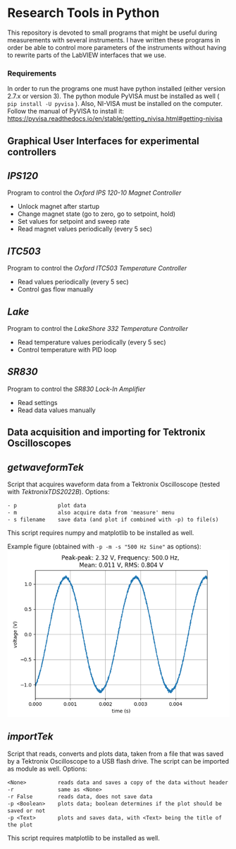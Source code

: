 # Research Tools in Python
This repository is devoted to small programs that might be useful during measurements with several instruments. I have written these programs in order be able to control more parameters of the instruments without having to rewrite parts of the LabVIEW interfaces that we use. 

### Requirements
In order to run the programs one must have python installed (either version 2.7.x or version 3). The python module PyVISA must be installed as well ( `pip install -U pyvisa` ). Also, NI-VISA must be installed on the computer. Follow the manual of PyVISA to install it: <https://pyvisa.readthedocs.io/en/stable/getting_nivisa.html#getting-nivisa>

## Graphical User Interfaces for experimental controllers
*IPS120*
---
Program to control the _Oxford IPS 120-10 Magnet Controller_
* Unlock magnet after startup
* Change magnet state (go to zero, go to setpoint, hold)
* Set values for setpoint and sweep rate
* Read magnet values periodically (every 5 sec)

*ITC503*
---
Program to control the _Oxford ITC503 Temperature Controller_
* Read values periodically (every 5 sec)
* Control gas flow manually

*Lake*
---
Program to control the _LakeShore 332 Temperature Controller_
* Read temperature values periodically (every 5 sec)
* Control temperature with PID loop

*SR830*
---
Program to control the _SR830 Lock-In Amplifier_
* Read settings
* Read data values manually

## Data acquisition and importing for Tektronix Oscilloscopes
*getwaveformTek*
---
Script that acquires waveform data from a Tektronix Oscilloscope (tested with _TektronixTDS2022B_).
Options:
```
- p             plot data
- m             also acquire data from 'measure' menu
- s filename    save data (and plot if combined with -p) to file(s)
```
This script requires numpy and matplotlib to be installed as well.

Example figure (obtained with `-p -m -s "500 Hz Sine"` as options):
![alt ExampleFigure](https://github.com/DaanWielens/research-python/blob/master/docs/500%20Hz%20Sine.png?raw=true)

*importTek*
---
Script that reads, converts and plots data, taken from a file that was saved by a Tektronix Oscilloscope to a USB flash drive. The script can be imported as module as well.
Options:
```
<None>          reads data and saves a copy of the data without header
-r              same as <None>
-r False        reads data, does not save data
-p <Boolean>    plots data; boolean determines if the plot should be saved or not
-p <Text>       plots and saves data, with <Text> being the title of the plot
```

This script requires matplotlib to be installed as well. 
